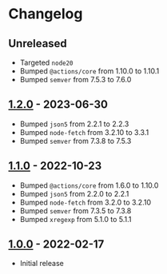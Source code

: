 # Changelog

## Unreleased

- Targeted `node20`
- Bumped `@actions/core` from 1.10.0 to 1.10.1
- Bumped `semver` from 7.5.3 to 7.6.0

## [1.2.0](https://github.com/xt0rted/dotnet-sdk-updater/compare/v1.1.0...v1.2.0) - 2023-06-30

- Bumped `json5` from 2.2.1 to 2.2.3
- Bumped `node-fetch` from 3.2.10 to 3.3.1
- Bumped `semver` from 7.3.8 to 7.5.3

## [1.1.0](https://github.com/xt0rted/dotnet-sdk-updater/compare/v1.0.0...v1.1.0) - 2022-10-23

- Bumped `@actions/core` from 1.6.0 to 1.10.0
- Bumped `json5` from 2.2.0 to 2.2.1
- Bumped `node-fetch` from 3.2.0 to 3.2.10
- Bumped `semver` from 7.3.5 to 7.3.8
- Bumped `xregexp` from 5.1.0 to 5.1.1

## [1.0.0](https://github.com/xt0rted/dotnet-sdk-updater/releases/tag/v1.0.0) - 2022-02-17

- Initial release
